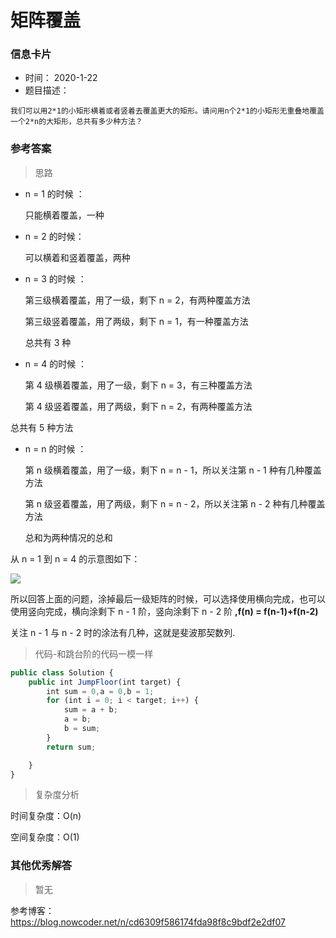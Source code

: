 # 矩阵覆盖 

### 信息卡片 

- 时间： 2020-1-22
- 题目描述：

```
我们可以用2*1的小矩形横着或者竖着去覆盖更大的矩形。请问用n个2*1的小矩形无重叠地覆盖一个2*n的大矩形，总共有多少种方法？
```



### 参考答案

> 思路

* n = 1 的时候 ：

  只能横着覆盖，一种      

* n = 2 的时候：

   可以横着和竖着覆盖，两种     

* n = 3 的时候 ：

  第三级横着覆盖，用了一级，剩下 n = 2，有两种覆盖方法   

  第三级竖着覆盖，用了两级，剩下 n = 1，有一种覆盖方法   

  总共有 3 种      

* n = 4 的时候 ：

  第 4 级横着覆盖，用了一级，剩下 n = 3，有三种覆盖方法   

  第 4 级竖着覆盖，用了两级，剩下 n = 2，有两种覆盖方法   

总共有 5 种方法      

* n = n 的时候 ：

  第 n 级横着覆盖，用了一级，剩下 n = n - 1，所以关注第 n - 1 种有几种覆盖方法  

   第 n 级竖着覆盖，用了两级，剩下 n = n - 2，所以关注第 n - 2 种有几种覆盖方法   

  总和为两种情况的总和          

从 n = 1 到 n = 4 的示意图如下：  

![](./assets/1.10.png)



所以回答上面的问题，涂掉最后一级矩阵的时候，可以选择使用横向完成，也可以使用竖向完成，横向涂剩下 n - 1 阶，竖向涂剩下 n - 2 阶  **,f(n) = f(n-1)+f(n-2)**

 关注 n - 1 与 n - 2 时的涂法有几种，这就是斐波那契数列.




> 代码-和跳台阶的代码一模一样

```js
public class Solution {
    public int JumpFloor(int target) {
        int sum = 0,a = 0,b = 1;
        for (int i = 0; i < target; i++) {
            sum = a + b;
            a = b;
            b = sum;
        }
        return sum;

    }
}
```



> 复杂度分析

时间复杂度：O(n)

空间复杂度：O(1)



### 其他优秀解答 

> 暂无



参考博客：https://blog.nowcoder.net/n/cd6309f586174fda98f8c9bdf2e2df07

